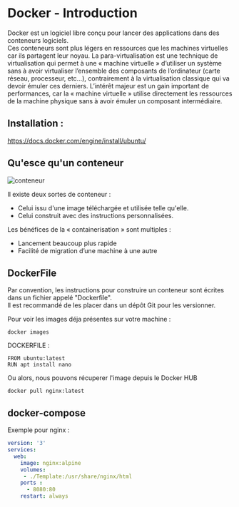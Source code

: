 # Docker - Introduction

Docker est un logiciel libre conçu pour lancer des applications dans des conteneurs logiciels.  
Ces conteneurs sont plus légers en ressources que les machines virtuelles car ils partagent leur noyau.
La para-virtualisation est une technique de virtualisation qui permet à une « machine virtuelle » d’utiliser un système sans à avoir virtualiser l’ensemble des composants de l’ordinateur (carte réseau, processeur, etc…), contrairement à la virtualisation classique qui va devoir émuler ces derniers. L’intérêt majeur est un gain important de performances, car la « machine virtuelle » utilise directement les ressources de la machine physique sans à avoir émuler un composant intermédiaire.


## Installation :
https://docs.docker.com/engine/install/ubuntu/

## Qu'esce qu'un conteneur
![conteneur](https://blog.webnet.fr/wp-content/uploads/2020/03/VM-vs-Docker.png)

Il existe deux sortes de conteneur :

- Celui issu d'une image téléchargée et utilisée telle qu'elle.
- Celui construit avec des instructions personnalisées.

Les bénéfices de la « containerisation » sont multiples :

- Lancement beaucoup plus rapide
- Facilité de migration d’une machine à une autre

## DockerFile

Par convention, les instructions pour construire un conteneur sont écrites dans un fichier appelé "Dockerfile".  
Il est recommandé de les placer dans un dépôt Git pour les versionner.

Pour voir les images déja présentes sur votre machine :

```docker images```

DOCKERFILE :
```
FROM ubuntu:latest
RUN apt install nano
```

Ou alors, nous pouvons récuperer l'image depuis le Docker HUB

```docker pull nginx:latest```

## docker-compose

Exemple pour nginx :

```yaml
version: '3'
services:
  web:
    image: nginx:alpine
    volumes:
     - ./Template:/usr/share/nginx/html
    ports :
      - 8080:80
    restart: always
```

